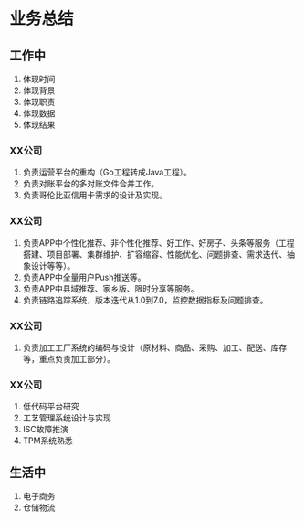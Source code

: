 # 业务总结

## 工作中

1. 体现时间
2. 体现背景
3. 体现职责
4. 体现数据
5. 体现结果

### XX公司
1. 负责运营平台的重构（Go工程转成Java工程）。
2. 负责对账平台的多对账文件合并工作。
3. 负责哥伦比亚信用卡需求的设计及实现。

### XX公司

1. 负责APP中个性化推荐、非个性化推荐、好工作、好房子、头条等服务（工程搭建、项目部署、集群维护、扩容缩容、性能优化、问题排查、需求迭代、抽象设计等等）。
2. 负责APP中全量用户Push推送等。
3. 负责APP中县域推荐、家乡版、限时分享等服务。
4. 负责链路追踪系统，版本迭代从1.0到7.0，监控数据指标及问题排查。

### XX公司

1. 负责加工工厂系统的编码与设计（原材料、商品、采购、加工、配送、库存等，重点负责加工部分）。

### XX公司

1. 低代码平台研究
2. 工艺管理系统设计与实现
3. ISC故障推演
4. TPM系统熟悉

## 生活中

1. 电子商务
2. 仓储物流





